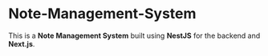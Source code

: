 # Note-Management-System
This is a **Note Management System** built using **NestJS** for the backend and **Next.js**.
